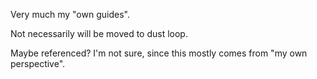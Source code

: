 Very much my "own guides".

Not necessarily will be moved to dust loop.

Maybe referenced? I'm not sure, since this mostly comes from "my own perspective".
